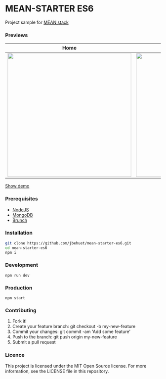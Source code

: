 # MEAN-STARTER ES6

Project sample for [MEAN stack](http://mean.io/#!/)

### Previews
| Home   |      Edition      |  Dashoard |
|----------|:-------------:|------:|
| <img src="http://jbehuet.fr/files/screens/mean-starter/001.png" width="400px" />   |  <img src="http://jbehuet.fr/files/screens/mean-starter/002.png" width="400px" />   | <img src="http://jbehuet.fr/files/screens/mean-starter/003.png" width="400px" /> |

[Show demo](http://mean-starter-sample.herokuapp.com/#/)

### Prerequisites
* [NodeJS](https://nodejs.org/en/)
* [MongoDB](https://www.mongodb.com/)
* [Brunch](http://brunch.io/)

### Installation

```bash
git clone https://github.com/jbehuet/mean-starter-es6.git   
cd mean-starter-es6
npm i
```

### Development

`npm run dev`

### Production

`npm start`

### Contributing

1. Fork it!
2. Create your feature branch: git checkout -b my-new-feature
3. Commit your changes: git commit -am 'Add some feature'
4. Push to the branch: git push origin my-new-feature
5. Submit a pull request

### Licence

This project is licensed under the MIT Open Source license. For more information, see the LICENSE file in this repository.
